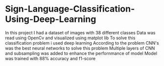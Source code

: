 # Sign-Language-Classification-Using-Deep-Learning

In this project I had a dataset of images with 38 different classes
Data was read using OpenCv and visualized using matplot lib
To solve this classification problem i used deep learning
According to the problem CNN's was the best neural networks to solve this problem
Multiple layers of CNN and subsampling was added to enhance the perfornmance of model
Model was trained with 88% accuracy and f1-score
